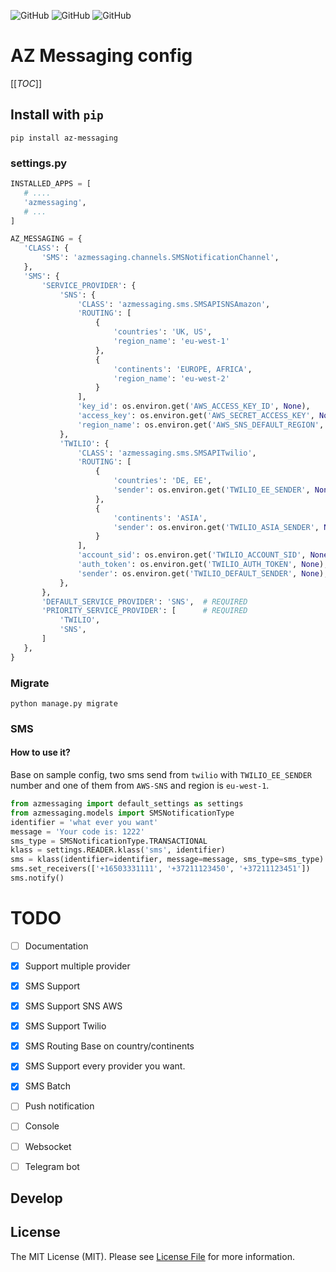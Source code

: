 <!--![GitHub All Releases](https://img.shields.io/github/downloads/ali-zahedi/az-messaging/total)-->
<!--![GitHub issues](https://img.shields.io/github/issues/ali-zahedi/az-messaging)-->
![GitHub](https://img.shields.io/github/license/ali-zahedi/az-messaging)
![GitHub](https://img.shields.io/pypi/pyversions/az-messaging.svg?maxAge=2592000)
![GitHub](https://img.shields.io/pypi/v/az-messaging.svg?maxAge=2592000)
# AZ Messaging config

[[_TOC_]]

## Install with `pip`

```shell script
pip install az-messaging
```

### settings.py

 
 ``` python
INSTALLED_APPS = [
    # ....
    'azmessaging',
    # ...
]

AZ_MESSAGING = {
    'CLASS': {
        'SMS': 'azmessaging.channels.SMSNotificationChannel',
    },
    'SMS': {
        'SERVICE_PROVIDER': {
            'SNS': {
                'CLASS': 'azmessaging.sms.SMSAPISNSAmazon',
                'ROUTING': [
                    {
                        'countries': 'UK, US',
                        'region_name': 'eu-west-1'
                    },
                    {
                        'continents': 'EUROPE, AFRICA',
                        'region_name': 'eu-west-2'
                    }
                ],
                'key_id': os.environ.get('AWS_ACCESS_KEY_ID', None),
                'access_key': os.environ.get('AWS_SECRET_ACCESS_KEY', None),
                'region_name': os.environ.get('AWS_SNS_DEFAULT_REGION', None),
            },
            'TWILIO': {
                'CLASS': 'azmessaging.sms.SMSAPITwilio',
                'ROUTING': [
                    {
                        'countries': 'DE, EE',
                        'sender': os.environ.get('TWILIO_EE_SENDER', None),
                    },
                    {
                        'continents': 'ASIA',
                        'sender': os.environ.get('TWILIO_ASIA_SENDER', None),
                    }
                ],
                'account_sid': os.environ.get('TWILIO_ACCOUNT_SID', None),
                'auth_token': os.environ.get('TWILIO_AUTH_TOKEN', None),
                'sender': os.environ.get('TWILIO_DEFAULT_SENDER', None),
            },
        },
        'DEFAULT_SERVICE_PROVIDER': 'SNS',  # REQUIRED
        'PRIORITY_SERVICE_PROVIDER': [      # REQUIRED
            'TWILIO',
            'SNS',
        ]
    },
}
 ```

### Migrate

```
python manage.py migrate
```

### SMS

#### How to use it?

Base on sample config, two sms send from `twilio` with `TWILIO_EE_SENDER` number and one of them from `AWS-SNS` and region is `eu-west-1`.
 
```python
from azmessaging import default_settings as settings
from azmessaging.models import SMSNotificationType
identifier = 'what ever you want'
message = 'Your code is: 1222'
sms_type = SMSNotificationType.TRANSACTIONAL
klass = settings.READER.klass('sms', identifier)
sms = klass(identifier=identifier, message=message, sms_type=sms_type)
sms.set_receivers(['+16503331111', '+37211123450', '+37211123451'])
sms.notify()
```

# TODO

- [ ] Documentation

- [x] Support multiple provider 

- [X] SMS Support

- [X] SMS Support SNS AWS

- [X] SMS Support Twilio

- [X] SMS Routing Base on country/continents

- [x] SMS Support every provider you want.

- [X] SMS Batch 

- [ ] Push notification

- [ ] Console

- [ ] Websocket

- [ ] Telegram bot

## Develop

## License

The MIT License (MIT). Please see [License File](LICENSE) for more information.



